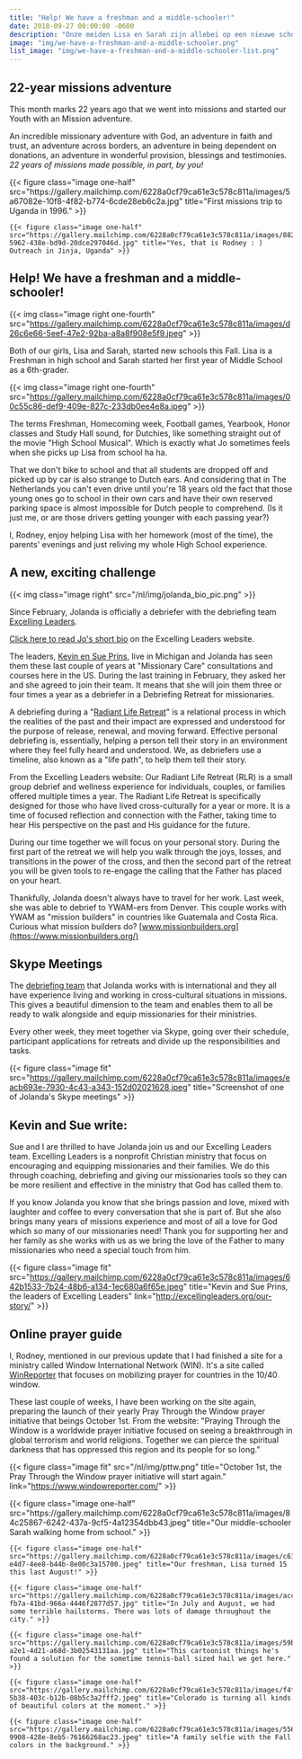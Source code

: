 ```yaml
---
title: "Help! We have a freshman and a middle-schooler!"
date: 2018-09-27 00:00:00 -0600
description: "Onze meiden Lisa en Sarah zijn allebei op een nieuwe school begonnen. Hier lopen de schooljaren iets anders dan in Nederland."
image: "img/we-have-a-freshman-and-a-middle-schooler.png"
list_image: "img/we-have-a-freshman-and-a-middle-schooler-list.png"
---
```

22-year missions adventure
--------------------------

This month marks 22 years ago that we went into missions and started our Youth with an Mission adventure.

An incredible missionary adventure with God, an adventure in faith and trust, an adventure across borders, an adventure in being dependent on donations, an adventure in wonderful provision, blessings and testimonies.
*22 years of missions made possible, in part, by you!*

<div class="gallery">
    {{< figure class="image one-half" src="https://gallery.mailchimp.com/6228a0cf79ca61e3c578c811a/images/5a67082e-10f8-4f82-b774-6cde28eb6c2a.jpg" title="First missions trip to Uganda in 1996." >}}

    {{< figure class="image one-half" src="https://gallery.mailchimp.com/6228a0cf79ca61e3c578c811a/images/88237ffc-5962-438e-bd9d-20dce297046d.jpg" title="Yes, that is Rodney : ) Outreach in Jinja, Uganda" >}}
</div>

Help! We have a freshman and a middle-schooler!
-----------------------------------------------

{{< img class="image right one-fourth" src="https://gallery.mailchimp.com/6228a0cf79ca61e3c578c811a/images/d26c6e66-5eef-47e2-92ba-a8a8f908e5f9.jpeg" >}}

Both of our girls, Lisa and Sarah, started new schools this Fall. Lisa is a Freshman in high school and Sarah started her first year of Middle School as a 6th-grader.

{{< img class="image right one-fourth" src="https://gallery.mailchimp.com/6228a0cf79ca61e3c578c811a/images/00c55c86-def9-409e-827c-233db0ee4e8a.jpeg" >}}

The terms Freshman, Homecoming week, Football games, Yearbook, Honor classes and Study Hall sound, for Dutchies, like something straight out of the movie "High School Musical". Which is exactly what Jo sometimes feels when she picks up Lisa from school ha ha.

That we don't bike to school and that all students are dropped off and picked up by car is also strange to Dutch ears. And considering that in The Netherlands you can't even drive until you're 18 years old the fact that those young ones go to school in their own cars and have their own reserved parking space is almost impossible for Dutch people to comprehend. (Is it just me, or are those drivers getting younger with each passing year?)

I, Rodney, enjoy helping Lisa with her homework (most of the time), the parents' evenings and just reliving my whole High School experience.

A new, exciting challenge
-------------------------

{{< img class="image right" src="/nl/img/jolanda_bio_pic.png" >}}

Since February, Jolanda is officially a debriefer with the debriefing team [Excelling Leaders](http://excellingleaders.org/).

[Click here to read Jo's short bio](http://excellingleaders.org/jolanda-bio/) on the Excelling Leaders website.

The leaders, [Kevin en Sue Prins](http://excellingleaders.org/our-story/), live in Michigan and Jolanda has seen them these last couple of years at "Missionary Care" consultations and courses here in the US. During the last training in February, they asked her and she agreed to join their team. It means that she will join them three or four times a year as a debriefer in a Debriefing Retreat for missionaries.

A debriefing during a "[Radiant Life Retreat](http://excellingleaders.org/retreat/)" is a relational process in which the realities of the past and their impact are expressed and understood for the purpose of release, renewal, and moving forward. Effective personal debriefing is, essentially, helping a person tell their story in an environment where they feel fully heard and understood. We, as debriefers use a timeline, also known as a "life path", to help them tell their story.

From the Excelling Leaders website: Our Radiant Life Retreat (RLR) is a small group debrief and wellness experience for individuals, couples, or families offered multiple times a year. The Radiant Life Retreat is specifically designed for those who have lived cross-culturally for a year or more. It is a time of focused reflection and connection with the Father, taking time to hear His perspective on the past and His guidance for the future.

During our time together we will focus on your personal story. During the first part of the retreat we will help you walk through the joys, losses, and transitions in the power of the cross, and then the second part of the retreat you will be given tools to re-engage the calling that the Father has placed on your heart.

Thankfully, Jolanda doesn't always have to travel for her work. Last week, she was able to debrief to YWAM-ers from Denver. This couple works with YWAM as "mission builders" in countries like Guatemala and Costa Rica. Curious what mission builders do? [www.missionbuilders.org](https://www.missionbuilders.org/)

Skype Meetings
--------------

The [debriefing team](http://excellingleaders.org/retreat/) that Jolanda works with is international and they all have experience living and working in cross-cultural situations in missions. This gives a beautiful dimension to the team and enables them to all be ready to walk alongside and equip missionaries for their ministries.

Every other week, they meet together via Skype, going over their schedule, participant applications for retreats and divide up the responsibilities and tasks.

{{< figure class="image fit" src="https://gallery.mailchimp.com/6228a0cf79ca61e3c578c811a/images/eacb693e-7930-4c43-a343-152d02021628.jpeg" title="Screenshot of one of Jolanda's Skype meetings" >}}

Kevin and Sue write:
--------------------

Sue and I are thrilled to have Jolanda join us and our Excelling Leaders team. Excelling Leaders is a nonprofit Christian ministry that focus on encouraging and equipping missionaries and their families. We do this through coaching, debriefing and giving our missionaries tools so they can be more resilient and effective in the ministry that God has called them to.

If you know Jolanda you know that she brings passion and love, mixed with laughter and coffee to every conversation that she is part of. But she also brings many years of missions experience and most of all a love for God which so many of our missionaries need! Thank you for supporting her and her family as she works with us as we bring the love of the Father to many missionaries who need a special touch from him.

{{< figure class="image fit" src="https://gallery.mailchimp.com/6228a0cf79ca61e3c578c811a/images/642b1533-7b24-48b6-a134-1ec680a6f65e.jpeg" title="Kevin and Sue Prins, the leaders of Excelling Leaders" link="http://excellingleaders.org/our-story/" >}}

Online prayer guide
-------------------

I, Rodney, mentioned in our previous update that I had finished a site for a ministry called Window International Network (WIN). It's a site called [WinReporter](https://www.windowreporter.com/) that focuses on mobilizing prayer for countries in the 10/40 window.

These last couple of weeks, I have been working on the site again, preparing the launch of their yearly Pray Through the Window prayer initiative that beings October 1st. From the website: "Praying Through the Window is a worldwide prayer initiative focused on seeing a breakthrough in global terrorism and world religions. Together we can pierce the spiritual darkness that has oppressed this region and its people for so long."

{{< figure class="image fit" src="/nl/img/pttw.png" title="October 1st, the Pray Through the Window prayer initiative will start again." link="https://www.windowreporter.com/" >}}

<div class="gallery">
    {{< figure class="image one-half" src="https://gallery.mailchimp.com/6228a0cf79ca61e3c578c811a/images/84c25867-6242-437a-9cf5-4a12354dbb43.jpeg" title="Our middle-schooler Sarah walking home from school." >}}

    {{< figure class="image one-half" src="https://gallery.mailchimp.com/6228a0cf79ca61e3c578c811a/images/c61bc267-e4d7-4ee8-b44b-8e00c3a15700.jpeg" title="Our freshman, Lisa turned 15 this last August!" >}}

    {{< figure class="image one-half" src="https://gallery.mailchimp.com/6228a0cf79ca61e3c578c811a/images/acc6f10f-fb7a-41bd-966a-4446f2877d57.jpg" title="In July and August, we had some terrible hailstorms. There was lots of damage throughout the city." >}}

    {{< figure class="image one-half" src="https://gallery.mailchimp.com/6228a0cf79ca61e3c578c811a/images/59b51146-a2e1-4d21-a68d-3b02543131aa.jpg" title="This cartoonist things he's found a solution for the sometime tennis-ball sized hail we get here." >}}

    {{< figure class="image one-half" src="https://gallery.mailchimp.com/6228a0cf79ca61e3c578c811a/images/f4f6da60-5b38-403c-b12b-08b5c3a2fff2.jpeg" title="Colorado is turning all kinds of beautiful colors at the moment." >}}

    {{< figure class="image one-half" src="https://gallery.mailchimp.com/6228a0cf79ca61e3c578c811a/images/5568b029-9908-428e-8eb5-76166268ac23.jpeg" title="A family selfie with the Fall colors in the background." >}}
</div>